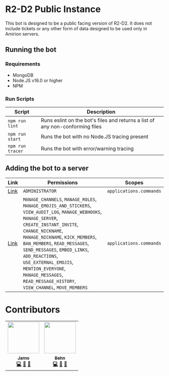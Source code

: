 # R2-D2 Public Instance

This bot is designed to be a public facing version of R2-D2. It does not include tickets or any other form of data designed to be used only in Amirion servers.

## Running the bot
### Requirements
- MongoDB
- Node.JS v16.0 or higher
- NPM

### Run Scripts
Script | Description
-------|------------
`npm run lint` | Runs eslint on the bot's files and returns a list of any non-conforming files
`npm run start` | Runs the bot with no Node.JS tracing present
`npm run tracer` | Runs the bot with error/warning tracing
## Adding the bot to a server
Link | Permissions | Scopes
-----|-------------|--------
[Link](https://discord.com/api/oauth2/authorize?client_id=854758155339038740&permissions=8&scope=bot%20applications.commands) | `ADMINISTRATOR` | `applications.commands`
[Link](https://discord.com/api/oauth2/authorize?client_id=854758155339038740&permissions=2097671415&scope=bot%20applications.commands) | `MANAGE_CHANNELS`, `MANAGE_ROLES`, `MANAGE_EMOJIS_AND_STICKERS`, `VIEW_AUDIT_LOG`, `MANAGE_WEBHOOKS`, `MANAGE_SERVER`, `CREATE_INSTANT_INVITE`, `CHANGE_NICKNAME`, `MANAGE_NICKNAME`, `KICK_MEMBERS`, `BAN_MEMBERS`, `READ_MESSAGES`, `SEND_MESSAGES`, `EMBED_LINKS`, `ADD_REACTIONS`, `USE_EXTERNAL_EMOJIS`, `MENTION_EVERYONE`, `MANAGE_MESSAGES`, `READ_MESSAGE_HISTORY`, `VIEW_CHANNEL`, `MOVE_MEMBERS` | `applications.commands`

# Contributors
<table>
  <tr>
    <td align="center"><a href="https://jarno.gg/"><img src="https://avatars.githubusercontent.com/u/38568140?v=4" width="100px;" alt=""/><br /><sub><b>Jarno<b></sub></a><br /><a href="https://github.com/AmirionStudios/R2-D2-Public/commits?author=JarnoPwr" title="Code">💻</a> <a href="https://github.com/AmirionStudios/R2-D2-Public/commits?author=JarnoPwr" title="Documentation">📖</a> <a href="#projectManagement-Favna" title="Project Management">📆</a></td>
    <td align="center"><a href="https://behn.cc/"><img src="https://avatars.githubusercontent.com/u/7383025?v=4" width="100px;" alt=""/><br /><sub><b>Behn<b></sub></a><br /><a href="https://github.com/AmirionStudios/R2-D2-Public/commits?author=WaitroseDev" title="Code">💻</a> <a href="https://github.com/AmirionStudios/R2-D2-Public/commits?author=WaitroseDev" title="Documentation">📖</a> <a href="#projectManagement-Favna" title="Project Management">📆</a></td>
  </tr>
</table>
